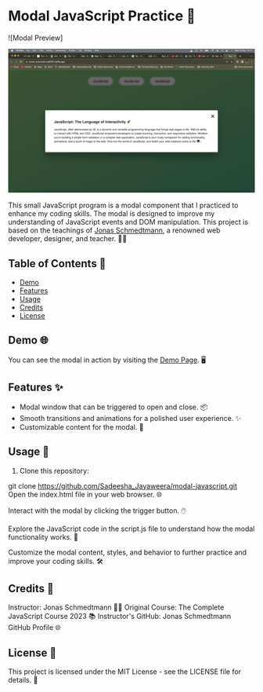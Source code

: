 # Modal JavaScript Practice 🚀

![Modal Preview]

<img src='Modal.png'>

This small JavaScript program is a modal component that I practiced to enhance my coding skills. The modal is designed to improve my understanding of JavaScript events and DOM manipulation. This project is based on the teachings of [Jonas Schmedtmann](https://codingheroes.io/), a renowned web developer, designer, and teacher. 👨‍🏫

## Table of Contents 📜

- [Demo](#demo)
- [Features](#features)
- [Usage](#usage)
- [Credits](#credits)
- [License](#license)

## Demo 🌐

You can see the modal in action by visiting the [Demo Page](https://your-demo-link-here.com). 🖥️

## Features ✨

- Modal window that can be triggered to open and close. 📦
- Smooth transitions and animations for a polished user experience. ✨
- Customizable content for the modal. 🎨

## Usage 🚦

1. Clone this repository:

git clone https://github.com/Sadeesha_Jayaweera/modal-javascript.git
Open the index.html file in your web browser. 🌐

Interact with the modal by clicking the trigger button. 🖱️

Explore the JavaScript code in the script.js file to understand how the modal functionality works. 🧩

Customize the modal content, styles, and behavior to further practice and improve your coding skills. 🛠️

## Credits 🙌

Instructor: Jonas Schmedtmann 👨‍🏫
Original Course: The Complete JavaScript Course 2023 📚
Instructor's GitHub: Jonas Schmedtmann GitHub Profile 🌐

## License 📄
This project is licensed under the MIT License - see the LICENSE file for details. 📜
